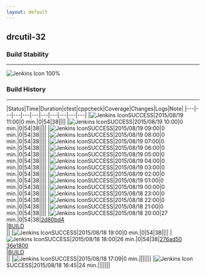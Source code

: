 ```yaml
---
layout: default
---
```

## drcutil-32
### Build Stability
___
![Jenkins Icon](http://jenkinshrg.github.io/images/48x48/health-80plus.png)
100%
  
### Build History
___
|Status|Time|Duration|<span class='badge'>ctest</span>|<span class='badge'>cppcheck</span>|Coverage|Changes|Logs|Note|
|---|---|---|---|---|---|---|---|---|---|
|![Jenkins Icon](http://jenkinshrg.github.io/images/24x24/blue.png)SUCCESS|2015/08/19 11:00|0 min.|0|54|38||||
|![Jenkins Icon](http://jenkinshrg.github.io/images/24x24/blue.png)SUCCESS|2015/08/19 10:00|0 min.|0|54|38||||
|![Jenkins Icon](http://jenkinshrg.github.io/images/24x24/blue.png)SUCCESS|2015/08/19 09:00|0 min.|0|54|38||||
|![Jenkins Icon](http://jenkinshrg.github.io/images/24x24/blue.png)SUCCESS|2015/08/19 08:00|0 min.|0|54|38||||
|![Jenkins Icon](http://jenkinshrg.github.io/images/24x24/blue.png)SUCCESS|2015/08/19 07:00|0 min.|0|54|38||||
|![Jenkins Icon](http://jenkinshrg.github.io/images/24x24/blue.png)SUCCESS|2015/08/19 06:00|0 min.|0|54|38||||
|![Jenkins Icon](http://jenkinshrg.github.io/images/24x24/blue.png)SUCCESS|2015/08/19 05:00|0 min.|0|54|38||||
|![Jenkins Icon](http://jenkinshrg.github.io/images/24x24/blue.png)SUCCESS|2015/08/19 04:00|0 min.|0|54|38||||
|![Jenkins Icon](http://jenkinshrg.github.io/images/24x24/blue.png)SUCCESS|2015/08/19 03:00|0 min.|0|54|38||||
|![Jenkins Icon](http://jenkinshrg.github.io/images/24x24/blue.png)SUCCESS|2015/08/19 02:00|0 min.|0|54|38||||
|![Jenkins Icon](http://jenkinshrg.github.io/images/24x24/blue.png)SUCCESS|2015/08/19 01:00|0 min.|0|54|38||||
|![Jenkins Icon](http://jenkinshrg.github.io/images/24x24/blue.png)SUCCESS|2015/08/19 00:00|0 min.|0|54|38||||
|![Jenkins Icon](http://jenkinshrg.github.io/images/24x24/blue.png)SUCCESS|2015/08/18 23:00|0 min.|0|54|38||||
|![Jenkins Icon](http://jenkinshrg.github.io/images/24x24/blue.png)SUCCESS|2015/08/18 22:00|0 min.|0|54|38||||
|![Jenkins Icon](http://jenkinshrg.github.io/images/24x24/blue.png)SUCCESS|2015/08/18 21:00|0 min.|0|54|38||||
|![Jenkins Icon](http://jenkinshrg.github.io/images/24x24/blue.png)SUCCESS|2015/08/18 20:00|27 min.|0|54|38|[2d80bd4](https://github.com/jrl-umi3218/hmc2/commit/2d80bd4c116ff9b023cfb6d69aed33f0404f72f9)<br>|[BUILD](https://drive.google.com/file/d/0B54sHwaxmuM4eW9LcnhxVnQ0Q0U/view?usp=drivesdk)<br>||
|![Jenkins Icon](http://jenkinshrg.github.io/images/24x24/blue.png)SUCCESS|2015/08/18 19:00|0 min.|0|54|38||||
|![Jenkins Icon](http://jenkinshrg.github.io/images/24x24/blue.png)SUCCESS|2015/08/18 18:00|26 min.|0|54|38|[276ad50](https://github.com/jrl-umi3218/hmc2/commit/276ad504d70003f67704a35a6bf2266fd6cf2d60)<br>[36e1800](https://github.com/jrl-umi3218/hrpsys-humanoid/commit/36e1800a4827006d1c02e1014fdd95f20d735fa1)<br>|[BUILD](https://drive.google.com/file/d/0B54sHwaxmuM4UUlfY3UtUnh6MHM/view?usp=drivesdk)<br>||
|![Jenkins Icon](http://jenkinshrg.github.io/images/24x24/blue.png)SUCCESS|2015/08/18 17:09|0 min.|||||||
|![Jenkins Icon](http://jenkinshrg.github.io/images/24x24/blue.png)SUCCESS|2015/08/18 16:45|24 min.|||||||
